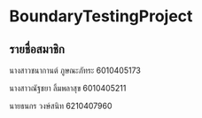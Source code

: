 # BoundaryTestingProject

## รายชื่อสมาชิก

นางสาวชนากานต์ 	ภูษณะภัทระ 	6010405173

นางสาวณัฐชยา 	ลิ้มพลาสุข 	6010405211

นายธนกร 		วงษ์สนิท 	6210407960
